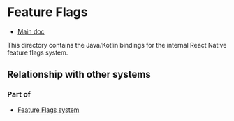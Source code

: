 # Feature Flags

- [Main doc](../../../../../../../../../../../../__docs__/README.md)

This directory contains the Java/Kotlin bindings for the internal React Native feature flags system.

## Relationship with other systems

### Part of

- [Feature Flags system](../../../../../../../../../../src/private/featureflags/__docs__/README.md)
